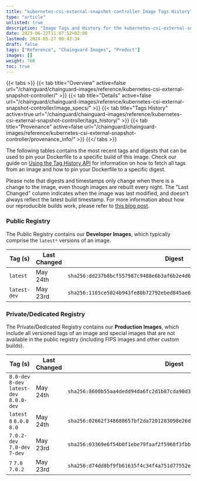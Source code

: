 ```yaml
---
title: "kubernetes-csi-external-snapshot-controller Image Tags History"
type: "article"
unlisted: true
description: "Image Tags and History for the kubernetes-csi-external-snapshot-controller Chainguard Image"
date: 2023-06-22T11:07:52+02:00
lastmod: 2024-05-27 00:43:34
draft: false
tags: ["Reference", "Chainguard Images", "Product"]
images: []
weight: 700
toc: true
---
```


{{< tabs >}}
{{< tab title="Overview" active=false url="/chainguard/chainguard-images/reference/kubernetes-csi-external-snapshot-controller/" >}}
{{< tab title="Details" active=false url="/chainguard/chainguard-images/reference/kubernetes-csi-external-snapshot-controller/image_specs/" >}}
{{< tab title="Tags History" active=true url="/chainguard/chainguard-images/reference/kubernetes-csi-external-snapshot-controller/tags_history/" >}}
{{< tab title="Provenance" active=false url="/chainguard/chainguard-images/reference/kubernetes-csi-external-snapshot-controller/provenance_info/" >}}
{{</ tabs >}}

The following tables contains the most recent tags and digests that can be used to pin your Dockerfile to a specific build of this image. Check our guide on [Using the Tag History API](/chainguard/chainguard-images/using-the-tag-history-api/) for information on how to fetch all tags from an image and how to pin your Dockerfile to a specific digest.

Please note that digests and timestamps only change when there is a change to the image, even though images are rebuilt every night. The "Last Changed" column indicates when the image was last modified, and doesn't always reflect the latest build timestamp. For more information about how our reproducible builds work, please refer to [this blog post](https://www.chainguard.dev/unchained/reproducing-chainguards-reproducible-image-builds).

### Public Registry
The Public Registry contains our **Developer Images**, which typically comprise the `latest*` versions of an image.

| Tag (s)       | Last Changed | Digest                                                                    |
|---------------|--------------|---------------------------------------------------------------------------|
|  `latest`     | May 24th     | `sha256:dd237b8bcf557987c9488e6b3af6b2e4d607fc711cf57a2a119ad0b7e8a3b854` |
|  `latest-dev` | May 23rd     | `sha256:1165ce5024b943fe80b72792ebed845ae679c0ab57ccecc7d78bc7e750a094ab` |


### Private/Dedicated Registry
The Private/Dedicated Registry contains our **Production Images**, which include all versioned tags of an image and special images that are not available in the public registry (including FIPS images and other custom builds).

| Tag (s)                                     | Last Changed | Digest                                                                    |
|---------------------------------------------|--------------|---------------------------------------------------------------------------|
|  `8.0-dev` `8-dev` `latest-dev` `8.0.0-dev` | May 24th     | `sha256:8600b55aa4dedd94da6fc2d1b87cda90d30b96affce30ae9dece75e7254b02c0` |
|  `latest` `8` `8.0.0` `8.0`                 | May 24th     | `sha256:02662f348688657bf2da7201283098e26d29b5cf92e68ba9cfb279a0e9e2c527` |
|  `7.0.2-dev` `7.0-dev` `7-dev`              | May 23rd     | `sha256:03369e6f54b0f1ebe79faaf2f5968f3fbb6706d834ca8ed63ebef3fe2a3e3e30` |
|  `7` `7.0` `7.0.2`                          | May 23rd     | `sha256:d74dd8bf9fb61635f4c34f4a751d77552e549f46f2b0277dd43dbd3cd533e663` |

